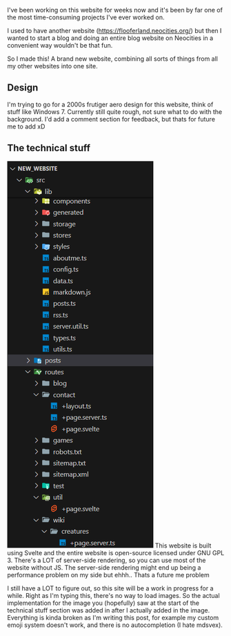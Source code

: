 <script lang="ts">
    import CharEmoji from "$lib/components/CharEmoji.svelte";
</script>

I've been working on this website for weeks now
and it's been by far one of the most time-consuming projects I've ever worked on.

I used to have another website (https://flooferland.neocities.org/) but then I wanted to start a blog
and doing an entire blog website on Neocities in a convenient way wouldn't be that fun.

So I made this! A brand new website, combining all sorts of things from all my other websites into one site.

## Design
I'm trying to go for a 2000s frutiger aero design for this website, think of stuff like Windows 7.
Currently still quite rough, not sure what to do with the background.
I'd add a comment section for feedback, but thats for future me to add xD

## The technical stuff
![explorer.png](./content/explorer.png)
This website is built using Svelte and the entire website is open-source licensed under GNU GPL 3.
There's a LOT of server-side rendering, so you can use most of the website without JS.
The server-side rendering might end up being a performance problem on my side but ehhh.. Thats a future me problem <CharEmoji id="nobitches" />

I still have a LOT to figure out, so this site will be a work in progress for a while.
Right as I'm typing this, there's no way to load images. So the actual implementation for the image you (hopefully) saw at the start of the technical stuff section was added in after I actually added in the image.
Everything is kinda broken as I'm writing this post, for example my custom emoji system doesn't work, and there is no autocompletion (I hate mdsvex).

